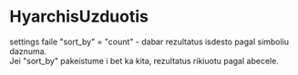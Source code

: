 ﻿# HyarchisUzduotis
settings faile "sort_by" = "count" - dabar rezultatus isdesto pagal simboliu daznuma. <br />
Jei "sort_by" pakeistume i bet ka kita, rezultatus rikiuotu pagal abecele.
